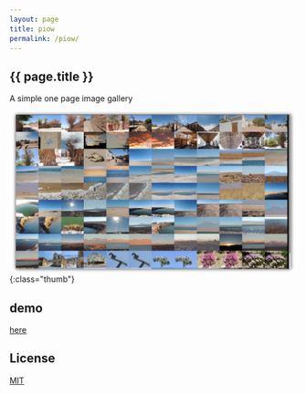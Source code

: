 ```yaml
---
layout: page
title: piow
permalink: /piow/
---
```


<article class="markdown-body" markdown="1">

# {{ page.title }}

<div class="article-heading" markdown="1">

A simple one page image gallery

</div>

![piow screenshot](/img/piow.png){:class="thumb"}

## demo

[here](https://frian.github.io/jekyll-bootstrap-template/)

## License

[MIT](https://en.wikipedia.org/wiki/MIT_License)

</article>
